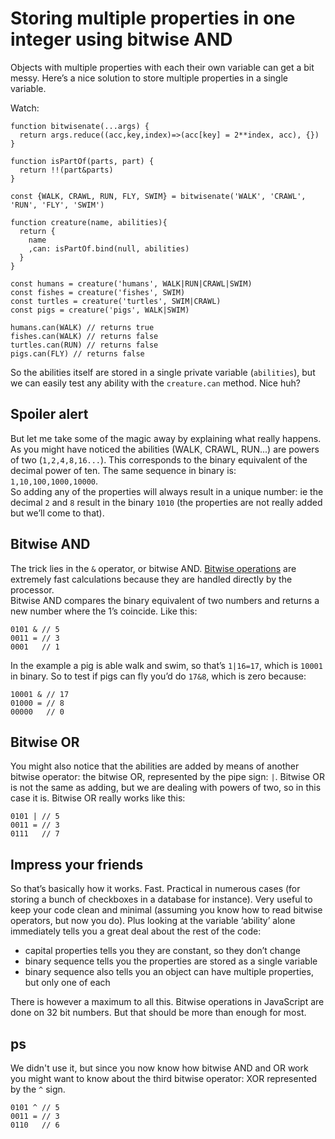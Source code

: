 <!--
  id: 1826
  description: Multiple properties as variables can take up a lot of space. Here's a way to store them in a single variable using bitwise operations.
  date: 2013-01-22
  modified: 2021-03-02
  slug: multiple-properties-in-one-variable
  type: post
  excerpt: <p>Objects with multiple properties with each their own variable can get a bit messy. Here&#8217;s a nice solution to store multiple properties in a single variable.</p>
  categories: code, JavaScript
  tags: bitwise, and, or, pipe
  metaKeyword: properties
  metaTitle: Storing multiple properties in a single integer using bitwise AND
  metaDescription: Multiple properties as variables can take up a lot of space. Here's a way to store them in a single variable using bitwise operations.
-->

# Storing multiple properties in one integer using bitwise AND

Objects with multiple properties with each their own variable can get a bit messy. Here’s a nice solution to store multiple properties in a single variable.

Watch:

```JavaScript-noscroll 
function bitwisenate(...args) {
  return args.reduce((acc,key,index)=>(acc[key] = 2**index, acc), {})
}

function isPartOf(parts, part) {
  return !!(part&parts)
}

const {WALK, CRAWL, RUN, FLY, SWIM} = bitwisenate('WALK', 'CRAWL', 'RUN', 'FLY', 'SWIM')

function creature(name, abilities){
  return {
    name
    ,can: isPartOf.bind(null, abilities)
  }
}

const humans = creature('humans', WALK|RUN|CRAWL|SWIM)
const fishes = creature('fishes', SWIM)
const turtles = creature('turtles', SWIM|CRAWL)
const pigs = creature('pigs', WALK|SWIM)

humans.can(WALK) // returns true
fishes.can(WALK) // returns false
turtles.can(RUN) // returns false
pigs.can(FLY) // returns false
```

So the abilities itself are stored in a single private variable (`abilities`), but we can easily test any ability with the `creature.can` method. Nice huh?

## Spoiler alert

But let me take some of the magic away by explaining what really happens.  
As you might have noticed the abilities (WALK, CRAWL, RUN...) are powers of two (`1,2,4,8,16...`). This corresponds to the binary equivalent of the decimal power of ten. The same sequence in binary is: `1,10,100,1000,10000`.  
So adding any of the properties will always result in a unique number: ie the decimal `2` and `8` result in the binary `1010` (the properties are not really added but we’ll come to that).

## Bitwise AND

The trick lies in the `&` operator, or bitwise AND. [Bitwise operations](http://en.wikipedia.org/wiki/Bitwise_operation) are extremely fast calculations because they are handled directly by the processor.  
Bitwise AND compares the binary equivalent of two numbers and returns a new number where the 1’s coincide. Like this:  

```-large 
0101 & // 5
0011 = // 3
0001   // 1
```

In the example a pig is able walk and swim, so that’s `1|16=17`, which is `10001` in binary. So to test if pigs can fly you’d do `17&8`, which is zero because:  

```-large
10001 & // 17
01000 = // 8
00000   // 0
```

## Bitwise OR

You might also notice that the abilities are added by means of another bitwise operator: the bitwise OR, represented by the pipe sign: `|`. Bitwise OR is not the same as adding, but we are dealing with powers of two, so in this case it is. Bitwise OR really works like this:  

```-large
0101 | // 5
0011 = // 3
0111   // 7
```

## Impress your friends 

So that’s basically how it works. Fast. Practical in numerous cases (for storing a bunch of checkboxes in a database for instance). Very useful to keep your code clean and minimal (assuming you know how to read bitwise operators, but now you do). Plus looking at the variable ‘ability’ alone immediately tells you a great deal about the rest of the code:

 - capital properties tells you they are constant, so they don’t change
 - binary sequence tells you the properties are stored as a single variable
 - binary sequence also tells you an object can have multiple properties, but only one of each

There is however a maximum to all this. Bitwise operations in JavaScript are done on 32 bit numbers. But that should be more than enough for most.

## ps

We didn't use it, but since you now know how bitwise AND and OR work you might want to know about the third bitwise operator: XOR represented by the `^` sign. 

```-large
0101 ^ // 5
0011 = // 3
0110   // 6
``` 
